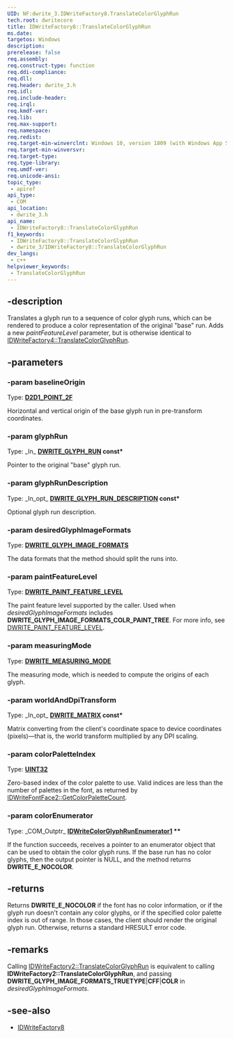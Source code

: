 ```yaml
---
UID: NF:dwrite_3.IDWriteFactory8.TranslateColorGlyphRun
tech.root: dwritecore
title: IDWriteFactory8::TranslateColorGlyphRun
ms.date: 
targetos: Windows
description: 
prerelease: false
req.assembly: 
req.construct-type: function
req.ddi-compliance: 
req.dll: 
req.header: dwrite_3.h
req.idl: 
req.include-header: 
req.irql: 
req.kmdf-ver: 
req.lib: 
req.max-support: 
req.namespace: 
req.redist: 
req.target-min-winverclnt: Windows 10, version 1809 (with Windows App SDK 1.2 or later)
req.target-min-winversvr: 
req.target-type: 
req.type-library: 
req.umdf-ver: 
req.unicode-ansi: 
topic_type:
 - apiref
api_type:
 - COM
api_location:
 - dwrite_3.h
api_name:
 - IDWriteFactory8::TranslateColorGlyphRun
f1_keywords:
 - IDWriteFactory8::TranslateColorGlyphRun
 - dwrite_3/IDWriteFactory8::TranslateColorGlyphRun
dev_langs:
 - c++
helpviewer_keywords:
 - TranslateColorGlyphRun
---
```


## -description

Translates a glyph run to a sequence of color glyph runs, which can be rendered to produce a color representation of the original "base" run. Adds a new *paintFeatureLevel* parameter, but is otherwise identical to [IDWriteFactory4::TranslateColorGlyphRun](./nf-dwrite_3-idwritefactory4-translatecolorglyphrun.md).

## -parameters

### -param baselineOrigin

Type: **[D2D1_POINT_2F](/windows/win32/direct2d/d2d1-point-2f)**

Horizontal and vertical origin of the base glyph run in pre-transform coordinates.

### -param glyphRun

Type: \_In\_ **[DWRITE_GLYPH_RUN](/windows/win32/api/dwrite/ns-dwrite-dwrite_glyph_run) const\***

Pointer to the original "base" glyph run.

### -param glyphRunDescription

Type: \_In\_opt\_ **[DWRITE_GLYPH_RUN_DESCRIPTION](/windows/win32/api/dwrite/ns-dwrite-dwrite_glyph_run_description) const\***

Optional glyph run description.

### -param desiredGlyphImageFormats

Type: **[DWRITE_GLYPH_IMAGE_FORMATS](/windows/win32/api/dcommon/ne-dcommon-dwrite_glyph_image_formats)**

The data formats that the method should split the runs into.

### -param paintFeatureLevel

Type: **[DWRITE_PAINT_FEATURE_LEVEL](./ne-dwrite_3-dwrite_paint_feature_level.md)**

The paint feature level supported by the caller. Used when *desiredGlyphImageFormats* includes **DWRITE_GLYPH_IMAGE_FORMATS_COLR_PAINT_TREE**. For more info, see [DWRITE_PAINT_FEATURE_LEVEL](./ne-dwrite_3-dwrite_paint_feature_level.md).

### -param measuringMode

Type: **[DWRITE_MEASURING_MODE](/windows/win32/api/dcommon/ne-dcommon-dwrite_measuring_mode)**

The measuring mode, which is needed to compute the origins of each glyph.

### -param worldAndDpiTransform

Type: \_In\_opt\_ **[DWRITE_MATRIX](/windows/win32/api/dwrite/ns-dwrite-dwrite_matrix) const\***

Matrix converting from the client's coordinate space to device coordinates (pixels)&mdash;that is, the world transform multiplied by any DPI scaling.

### -param colorPaletteIndex

Type: **[UINT32](/windows/win32/winprog/windows-data-types)**

Zero-based index of the color palette to use. Valid indices are less than the number of palettes in the font, as returned by [IDWriteFontFace2::GetColorPaletteCount](../dwrite_2/nf-dwrite_2-idwritefontface2-getcolorpalettecount).

### -param colorEnumerator

Type: \_COM_Outptr\_ **[IDWriteColorGlyphRunEnumerator1](./nn-dwrite_3-idwritecolorglyphrunenumerator1.md) \*\***

If the function succeeds, receives a pointer to an enumerator object that can be used to obtain the color glyph runs. If the base run has no color glyphs, then the output pointer is NULL, and the method returns **DWRITE_E_NOCOLOR**.

## -returns

Returns **DWRITE_E_NOCOLOR** if the font has no color information, or if the glyph run doesn't contain any color glyphs, or if the specified color palette index is out of range. In those cases, the client should render the original glyph run. Otherwise, returns a standard HRESULT error code.

## -remarks

Calling [IDWriteFactory2::TranslateColorGlyphRun](../dwrite_2/nf-dwrite_2-idwritefactory2-translatecolorglyphrun.md) is equivalent to calling **IDWriteFactory2::TranslateColorGlyphRun**, and passing **DWRITE_GLYPH_IMAGE_FORMATS_TRUETYPE**|**CFF**|**COLR** in *desiredGlyphImageFormats*.

## -see-also

* [IDWriteFactory8](./nn-dwrite_3-idwritefactory8.md)
